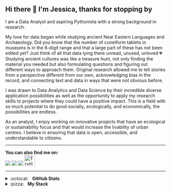 ## Hi there 👋 I'm Jessica, thanks for stopping by

I am a Data Analyst and aspiring Pythonista with a strong background in research.

My love for data began while studying ancient Near Eastern Languages and Archaeology. Did you know that the number of cuneiform tablets in museums is in the 6-digit range and that a large part of these has not been edited yet? Just think of all that data lying there unread, unused, unloved :broken_heart:<br />
Studying ancient cultures was like a treasure hunt, not only finding the material you needed but also formulating questions and figuring out different ways to approach them. Original research allowed me to tell stories from a perspective different from our own, acknowledging bias in the record, and connecting text and data in ways that were not obvious before.

I was drawn to Data Analytics and Data Science by their incredible diverse application possibilities as well as the opportunity to apply my research skills to projects where they could have a positive impact. This is a field with so much potential to do good socially, ecologically, and economically, the possibilities are endless.

As an analyst, I enjoy working on innovative projects that have an ecological or sustainability focus and that would increase the livability of urban centres. I believe in ensuring that data is open, accessible, and understandable to citizens.


<!--**Portfolio website:** [https://jmbaldwin.github.io](https://jmbaldwin.github.io)-->

---

**You can also find me on:**<br/>
[<img src="https://img.shields.io/badge/linkedin-%230077B5.svg?&style=for-the-badge&logo=linkedin&logoColor=white"/>](https://www.linkedin.com/in/jessicambaldwin/)
[<img src="https://img.shields.io/badge/tableau-%E97627.svg?&style=for-the-badge&logo=tableau&logoColor=white&color=green"/>](https://public.tableau.com/app/profile/jessica.baldwin#!/?newProfile=&activeTab=0)
[<img src="https://img.shields.io/badge/librarything-%251A15.svg?&style=for-the-badge&logo=librarything&logoColor=white&color=b04949"/>](https://www.librarything.com/shelflife)
[<img src="https://tryhackme-badges.s3.amazonaws.com/oddbook.png" alt="TryHackMe" width="auto" height="33">](https://tryhackme.com/p/oddbook)

***

<details>
  <summary>:octocat:&nbsp;&nbsp;&nbsp;<b>GitHub Stats</b></summary>
  <br/>
  <p align='center'>
    <a href="#"><img src="https://github-readme-stats.vercel.app/api?username=jmb-oddbook&show_icons=true&count_private=true&theme=moltack&line_height=31.5" width="355"></a>
    <a href="#"><img src="https://github-readme-stats.vercel.app/api/top-langs/?username=jmb-oddbook&layout=compact&theme=moltack&hide=HTML,CSS" width="355"></a>
   </p>  
</details>

<details>
	<summary>:pizza:&nbsp;&nbsp;&nbsp;<b>My Stack</b></summary>
	<br/>
 
![Python](https://img.shields.io/badge/-Python-36507e?style=flat&logo=python)&nbsp;
![Pandas](https://img.shields.io/badge/-Pandas-36507e?style=flat&logo=pandas)&nbsp;
![NumPy](https://img.shields.io/badge/-NumPy-36507e?style=flat&logo=numpy&logoColor=6EA5C6)&nbsp;
![Scikit-Learn](https://img.shields.io/badge/-Scikit--Learn-36507e?style=flat&logo=scikit-learn&logoColor=F7931E)&nbsp;
![Jupyter](https://img.shields.io/badge/-Jupyter_Lab-36507e?style=flat&logo=jupyter&logoColor=F37626)&nbsp;
![Ubuntu](https://img.shields.io/badge/-Ubuntu-36507e?style=flat&logo=ubuntu&logoColor=#E95420)&nbsp;
![Tableau](https://img.shields.io/badge/-Tableau-36507e?style=flat&logo=tableau)&nbsp;
![MySQL](https://img.shields.io/badge/-MySQL-36507e?style=flat&logo=mysql)&nbsp;
</details>

<!--


- 🔭 I’m currently working on ...
- 🌱 I’m currently learning ...
- 👯 I’m looking to collaborate on ...
- 🤔 I’m looking for help with ...
- 💬 Ask me about ...
- 📫 How to reach me: ...
- 😄 Pronouns: ...
- ⚡ Fun fact: ...
-->


